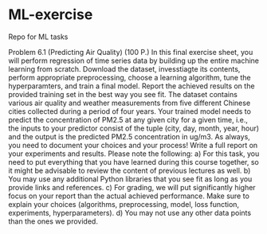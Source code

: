 # ML-exercise
Repo for ML tasks

Problem 6.1 (Predicting Air Quality) (100 P.)
In this final exercise sheet, you will perform regression of time series data by building up the entire
machine learning from scratch. Download the dataset, invesstiagte its contents, perform appropriate preprocessing,
choose a learning algorithm, tune the hyperparamters, and train a final model. Report the
achieved results on the provided training set in the best way you see fit. The dataset contains various
air quality and weather measurements from five different Chinese cities collected during a period of four
years. Your trained model needs to predict the concentration of PM2.5 at any given city for a given time,
i.e., the inputs to your predictor consist of the tuple (city, day, month, year, hour) and the output is the
predicted PM2.5 concentration in ug/m3. As always, you need to document your choices and
your process! Write a full report on your experiments and results. Please note the following:
a) For this task, you need to put everything that you have learned during this course together, so it
might be advisable to review the content of previous lectures as well.
b) You may use any additional Python libraries that you see fit as long as you provide links and
references.
c) For grading, we will put significantly higher focus on your report than the actual achieved performance.
Make sure to explain your choices (algorithms, preprocessing, model, loss function,
experiments, hyperparameters).
d) You may not use any other data points than the ones we provided.

